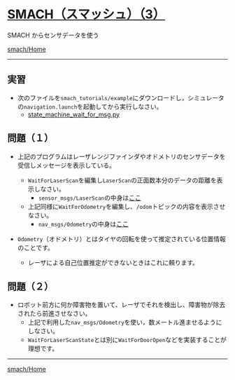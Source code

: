 # [SMACH（スマッシュ）（3）](http://wiki.ros.org/smach)

SMACH からセンサデータを使う

[smach/Home](Home.md)

---

## 実習

- 次のファイルを`smach_tutorials/example`にダウンロードし，シミュレータの`navigation.launch`を起動してから実行しなさい。
  - [state_machine_wait_for_msg.py](state_machine_wait_for_msg.py)

## 問題（１）

- 上記のプログラムはレーザレンジファインダやオドメトリのセンサデータを受信しメッセージを表示している。

  - `WaitForLaserScan`を編集し`LaserScan`の正面数本分のデータの距離を表示しなさい。
    - `sensor_msgs/LaserScan`の中身は[ここ](http://docs.ros.org/api/sensor_msgs/html/msg/LaserScan.html)
  - 上記同様に`WaitForOdometry`を編集し、`/odom`トピックの内容を表示させなさい。
    - `nav_msgs/Odometry`の中身は[ここ](http://docs.ros.org/api/nav_msgs/html/msg/Odometry.html)

- `Odometry`（オドメトリ）とはタイヤの回転を使って推定されている位置情報のことです。
  - レーザによる自己位置推定ができないときはこれに頼ります。

## 問題（２）

- ロボット前方に何か障害物を置いて、レーザでそれを検出し、障害物が除去されたら前進させなさい。
  - 上記で利用した`nav_msgs/Odometry`を使い，数メートル進ませるようにしなさい。
  - `WaitForLaserScanState`とは別に`WaitForDoorOpen`などを実装することが理想です。

---

[smach/Home](Home.md)
